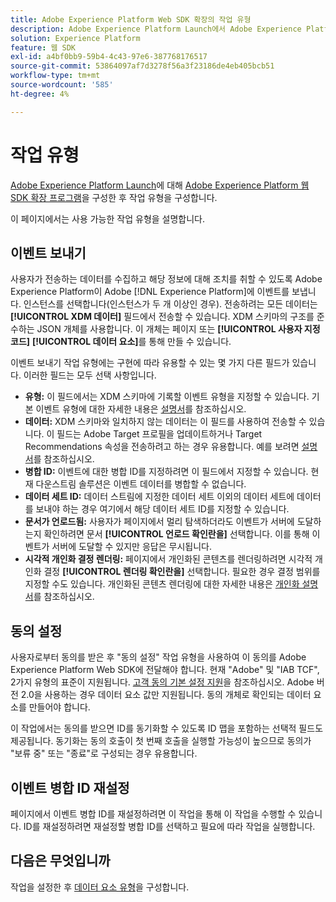 ```yaml
---
title: Adobe Experience Platform Web SDK 확장의 작업 유형
description: Adobe Experience Platform Launch에서 Adobe Experience Platform 웹 SDK 확장에서 제공하는 다양한 작업 유형에 대해 알아봅니다.
solution: Experience Platform
feature: 웹 SDK
exl-id: a4bf0bb9-59b4-4c43-97e6-387768176517
source-git-commit: 53864097af7d3278f56a3f23186de4eb405bcb51
workflow-type: tm+mt
source-wordcount: '585'
ht-degree: 4%

---
```


# 작업 유형

[Adobe Experience Platform Launch](https://experienceleague.adobe.com/docs/launch.html)에 대해 [Adobe Experience Platform 웹 SDK 확장 프로그램](web-sdk-extension-configuration.md)을 구성한 후 작업 유형을 구성합니다.

이 페이지에서는 사용 가능한 작업 유형을 설명합니다.

## 이벤트 보내기

사용자가 전송하는 데이터를 수집하고 해당 정보에 대해 조치를 취할 수 있도록 Adobe Experience Platform이 Adobe [!DNL Experience Platform]에 이벤트를 보냅니다. 인스턴스를 선택합니다(인스턴스가 두 개 이상인 경우). 전송하려는 모든 데이터는 **[!UICONTROL XDM 데이터]** 필드에서 전송할 수 있습니다. XDM 스키마의 구조를 준수하는 JSON 개체를 사용합니다. 이 개체는 페이지 또는 **[!UICONTROL 사용자 지정 코드]** **[!UICONTROL 데이터 요소]**&#x200B;를 통해 만들 수 있습니다.

이벤트 보내기 작업 유형에는 구현에 따라 유용할 수 있는 몇 가지 다른 필드가 있습니다. 이러한 필드는 모두 선택 사항입니다.

- **유형:** 이 필드에서는 XDM 스키마에 기록할 이벤트 유형을 지정할 수 있습니다. 기본 이벤트 유형에 대한 자세한 내용은 [설명서](https://experienceleague.adobe.com/docs/experience-platform/edge/fundamentals/tracking-events.html?lang=en#using-the-sendbeacon-api)를 참조하십시오.
- **데이터:** XDM 스키마와 일치하지 않는 데이터는 이 필드를 사용하여 전송할 수 있습니다. 이 필드는 Adobe Target 프로필을 업데이트하거나 Target Recommendations 속성을 전송하려고 하는 경우 유용합니다. 예를 보려면 [설명서](https://experienceleague.adobe.com/docs/experience-platform/edge/fundamentals/tracking-events.html?lang=en)를 참조하십시오.
- **병합 ID:** 이벤트에 대한 병합 ID를 지정하려면 이 필드에서 지정할 수 있습니다. 현재 다운스트림 솔루션은 이벤트 데이터를 병합할 수 없습니다.
- **데이터 세트 ID:**  데이터 스트림에 지정한 데이터 세트 이외의 데이터 세트에 데이터를 보내야 하는 경우 여기에서 해당 데이터 세트 ID를 지정할 수 있습니다.
- **문서가 언로드됨:**  사용자가 페이지에서 멀리 탐색하더라도 이벤트가 서버에 도달하는지 확인하려면 문서  **[!UICONTROL 언로드 확인란을]** 선택합니다. 이를 통해 이벤트가 서버에 도달할 수 있지만 응답은 무시됩니다.
- **시각적 개인화 결정 렌더링:**  페이지에서 개인화된 콘텐츠를 렌더링하려면 시각적 개인화 결정  **[!UICONTROL 렌더링 확인란을]** 선택합니다. 필요한 경우 결정 범위를 지정할 수도 있습니다. 개인화된 콘텐츠 렌더링에 대한 자세한 내용은 [개인화 설명서](https://experienceleague.adobe.com/docs/experience-platform/edge/personalization/rendering-personalization-content.html?lang=en#automatically-rendering-content)를 참조하십시오.

## 동의 설정

사용자로부터 동의를 받은 후 &quot;동의 설정&quot; 작업 유형을 사용하여 이 동의를 Adobe Experience Platform Web SDK에 전달해야 합니다. 현재 &quot;Adobe&quot; 및 &quot;IAB TCF&quot;, 2가지 유형의 표준이 지원됩니다. [고객 동의 기본 설정 지원](../consent/supporting-consent.md)을 참조하십시오. Adobe 버전 2.0을 사용하는 경우 데이터 요소 값만 지원됩니다. 동의 개체로 확인되는 데이터 요소를 만들어야 합니다.

이 작업에서는 동의를 받으면 ID를 동기화할 수 있도록 ID 맵을 포함하는 선택적 필드도 제공됩니다. 동기화는 동의 호출이 첫 번째 호출을 실행할 가능성이 높으므로 동의가 &quot;보류 중&quot; 또는 &quot;종료&quot;로 구성되는 경우 유용합니다.

## 이벤트 병합 ID 재설정

페이지에서 이벤트 병합 ID를 재설정하려면 이 작업을 통해 이 작업을 수행할 수 있습니다. ID를 재설정하려면 재설정할 병합 ID를 선택하고 필요에 따라 작업을 실행합니다.

## 다음은 무엇입니까

작업을 설정한 후 [데이터 요소 유형](data-element-types.md)을 구성합니다.
